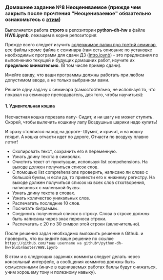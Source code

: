 ### Домашнее задание №8 **Неоцениваемое (прежде чем закрыть после прочтения "Неоцениваемое" обязательно ознакомьтесь с [этим](https://github.com/ancatmara/python-for-dh/blob/master/Classes/3/О_дз.md))**

Выполняется работа **строго** в репозитории **python-dh-hw** в файле **HW8.ipynb**, лежащем в корне репозитория: 

Прежде всего следует изучить [содержимое папки про третий семинар](https://github.com/ancatmara/python-for-dh/tree/master/Classes/3), все файлы кроме файла с семинара (там есть описание по установке необходимых программ для сдачи ДЗ ([Intro.ipynb](https://github.com/ancatmara/python-for-dh/blob/master/Classes/3/Intro.ipynb)) - это предписания по выполнению текущей и будущих домашних работ, изучите их **предельно внимательно**. (В том числе пример сдачи).

Имейте ввиду, что ваши программы должны работать при любом допустимом вводе, а не только выбранном вами.

Решите одну задачу с семинара (самостоятельно, не используя то, что показал на семинаре преподаватель, для того, чтобы научиться):

#### 1. Удивительная кошка

Несчастная кошка порезала лапу- 
Сидит, и ни шагу не может ступить.
Скорей, чтобы вылечить кошкину лапу
Воздушные шарики надо купить!

И сразу столпился народ на дороге-
Шумит, и кричит, и на кошку глядит.
А кошка отчасти идет по дороге,
Отчасти по воздуху плавно летит!

* Скопировать текст, сохранить его в переменную.
* Узнать длину текста в символах.
* Очистить текст от пунктуации, используя list compehensions. На выходе должен получиться список слов.
* С помощью list comprehensions проверить, написано ли слово с большой буквы, и если да, то привести его к нижнему регистру. На выходе должен получиться список из всех слов стхотворения, написанных с маленькой буквы.
* Узнать длину текста в словах.
* Узнать количество уникальных слов.
* Распечатать последние 10 слов.
* Посчитать биграммы.
* Соединить полученный список в строку. Слова в строке должны быть написаны через знак переноса строки.
* Распечатать с 20 по 30 символ этой строки (включительно).

После решения задач необходимо выложить решение в Github. и проверить, что вы видите ваше решение по ссылке `https://github.com/*ваш username на github*/python-dh-hw/blob/master/HW8.ipynb`

В этом и в следующих заданиях коммиты следует делать через консольный интерфейс, а сообщения коммитов должны быть осмысленными (иначе в оцениваемых работах баллы будут снижаться, учим хорошему тону и полезному навыку).
